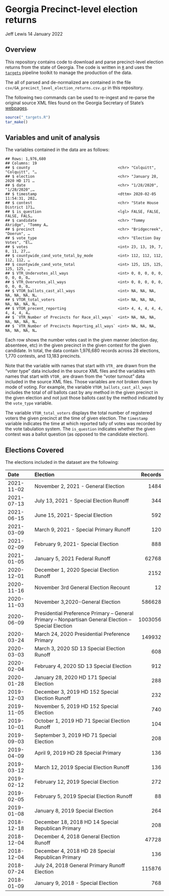 Georgia Precinct-level election returns
================
Jeff Lewis
14 January 2022

## Overview

This repository contains code to download and parse precinct-level
election returns from the state of Georgia. The code is written in
[`R`](https://www.r-project.org/) and uses the
[`targets`](https://books.ropensci.org/targets/) pipeline toolkit to
manage the production of the data.

The all of parsed and de-normalized are contained in the file
`csv/GA_precinct_level_election_returns.csv.gz` in this repository.

The following two commands can be used to re-ingest and re-parse the
original source XML files found on the Georgia Secretary of State’s
[webpages](https://results.enr.clarityelections.com/GA/).

``` r
source("_targets.R")
tar_make()
```

## Variables and unit of analysis

The variables contained in the data are as follows:

    ## Rows: 1,976,680
    ## Columns: 19
    ## $ county                                       <chr> "Colquitt", "Colquitt", "…
    ## $ election                                     <chr> "January 28, 2020 HD 171 …
    ## $ date                                         <chr> "1/28/2020", "1/28/2020",…
    ## $ timestamp                                    <dttm> 2020-02-05 11:54:31, 202…
    ## $ contest                                      <chr> "State House District 171…
    ## $ is_question                                  <lgl> FALSE, FALSE, FALSE, FALS…
    ## $ candidate                                    <chr> "Tommy Akridge", "Tommy A…
    ## $ precinct                                     <chr> "Bridgecreek", "Doerun", …
    ## $ vote_type                                    <chr> "Election Day Votes", "El…
    ## $ votes                                        <int> 23, 13, 19, 7, 8, 11, 27,…
    ## $ countywide_cand_vote_total_by_mode           <int> 112, 112, 112, 112, 112, …
    ## $ countywide_cand_vote_total                   <int> 125, 125, 125, 125, 125, …
    ## $ VTR_Undervotes_all_ways                      <int> 0, 0, 0, 0, 0, 0, 0, 0, 0…
    ## $ VTR_Overvotes_all_ways                       <int> 0, 0, 0, 0, 0, 0, 0, 0, 0…
    ## $ VTOR_ballots_cast_all_ways                   <int> NA, NA, NA, NA, NA, NA, N…
    ## $ VTOR_total_voters                            <int> NA, NA, NA, NA, NA, NA, N…
    ## $ VTOR_precent_reporting                       <int> 4, 4, 4, 4, 4, 4, 4, 4, 4…
    ## $ `VTR_Number of Precincts for Race_all_ways`  <int> NA, NA, NA, NA, NA, NA, N…
    ## $ `VTR_Number of Precincts Reporting_all_ways` <int> NA, NA, NA, NA, NA, NA, N…

Each row shows the number votes cast in the given manner (election day,
absenteee, etc) in the given precinct in the given contest for the given
candidate. In total, the data contain 1,976,680 records across 28
elections, 1,770 contests, and 13,183 precincts.

Note that the variable with names that start with `VTR_` are drawn from
the “voter type” data included in the source XML files and the variables
with names that start with `VTOR_` are drawn from the “voter turnout”
data included in the source XML files. Those variables are *not* broken
down by mode of voting. For example, the variable
`VTOR_ballots_cast_all_ways` includes the total of *all* ballots cast by
any method in the given precinct in the given election and not just
those ballots cast by the method indicated by the `vote_type` variable.

The variable `VTOR_total_voters` displays the total number of registered
voters the given precinct at the time of given election. The `timestamp`
variable indicates the time at which reported tally of votes was
recorded by the vote tabulation system. The `is_question` indicates
whether the given contest was a ballot question (as opposed to the
candidate election).

## Elections Covered

The elections included in the dataset are the following:

| Date       | Election                                                                                            | Records |
|:-----------|:----------------------------------------------------------------------------------------------------|--------:|
| 2021-11-02 | November 2, 2021 - General Election                                                                 |    1484 |
| 2021-07-13 | July 13, 2021 - Special Election Runoff                                                             |     344 |
| 2021-06-15 | June 15, 2021- Special Election                                                                     |     592 |
| 2021-03-09 | March 9, 2021 - Special Primary Runoff                                                              |     120 |
| 2021-02-09 | February 9, 2021- Special Election                                                                  |     888 |
| 2021-01-05 | January 5, 2021 Federal Runoff                                                                      |   62768 |
| 2020-12-01 | December 1, 2020 Special Election Runoff                                                            |    2152 |
| 2020-11-16 | November 3rd General Election Recount                                                               |      12 |
| 2020-11-03 | November 3,2020-General Election                                                                    |  586628 |
| 2020-06-09 | Presidential Preference Primary – General Primary – Nonpartisan General Election – Special Election | 1003056 |
| 2020-03-24 | March 24, 2020 Presidential Preference Primary                                                      |  149932 |
| 2020-03-03 | March 3, 2020 SD 13 Special Election Runoff                                                         |     608 |
| 2020-02-04 | February 4, 2020 SD 13 Special Election                                                             |     912 |
| 2020-01-28 | January 28, 2020 HD 171 Special Election                                                            |     288 |
| 2019-12-03 | December 3, 2019 HD 152 Special Election Runoff                                                     |     232 |
| 2019-11-05 | November 5, 2019 HD 152 Special Election                                                            |     740 |
| 2019-10-01 | October 1, 2019 HD 71 Special Election Runoff                                                       |     104 |
| 2019-09-03 | September 3, 2019 HD 71 Special Election                                                            |     208 |
| 2019-04-09 | April 9, 2019 HD 28 Special Primary                                                                 |     136 |
| 2019-03-12 | March 12, 2019 Special Election Runoff                                                              |     136 |
| 2019-02-12 | February 12, 2019 Special Election                                                                  |     272 |
| 2019-02-05 | February 5, 2019 Special Election Runoff                                                            |      88 |
| 2019-01-08 | January 8, 2019 Special Election                                                                    |     264 |
| 2018-12-18 | December 18, 2018 HD 14 Special Republican Primary                                                  |     208 |
| 2018-12-04 | December 4, 2018 General Election Runoff                                                            |   47728 |
| 2018-12-04 | December 4, 2018 HD 28 Special Republican Primary                                                   |     136 |
| 2018-07-24 | July 24, 2018 General Primary Runoff Election                                                       |  115876 |
| 2018-01-09 | January 9, 2018 - Special Election                                                                  |     768 |
